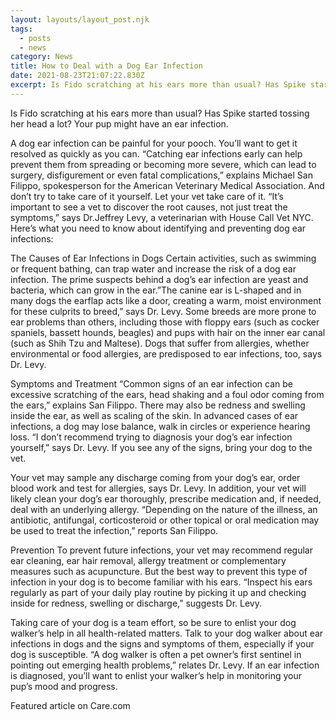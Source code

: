 ```yaml
---
layout: layouts/layout_post.njk
tags:
  - posts
  - news
category: News
title: How to Deal with a Dog Ear Infection
date: 2021-08-23T21:07:22.830Z
excerpt: Is Fido scratching at his ears more than usual? Has Spike started tossing her head a lot? Your pup might have an ear infection.
---
```

Is Fido scratching at his ears more than usual? Has Spike started tossing her head a lot? Your pup might have an ear infection.

A dog ear infection can be painful for your pooch. You’ll want to get it resolved as quickly as you can. “Catching ear infections early can help prevent them from spreading or becoming more severe, which can lead to surgery, disfigurement or even fatal complications,” explains Michael San Filippo, spokesperson for the American Veterinary Medical Association. And don’t try to take care of it yourself. Let your vet take care of it. “It’s important to see a vet to discover the root causes, not just treat the symptoms,” says Dr.Jeffrey Levy, a veterinarian with House Call Vet NYC. Here’s what you need to know about identifying and preventing dog ear infections:

The Causes of Ear Infections in Dogs
Certain activities, such as swimming or frequent bathing, can trap water and increase the risk of a dog ear infection. The prime suspects behind a dog’s ear infection are yeast and bacteria, which can grow in the ear.”The canine ear is L-shaped and in many dogs the earflap acts like a door, creating a warm, moist environment for these culprits to breed,” says Dr. Levy. Some breeds are more prone to ear problems than others, including those with floppy ears (such as cocker spaniels, bassett hounds, beagles) and pups with hair on the inner ear canal (such as Shih Tzu and Maltese). Dogs that suffer from allergies, whether environmental or food allergies, are predisposed to ear infections, too, says Dr. Levy.

Symptoms and Treatment
“Common signs of an ear infection can be excessive scratching of the ears, head shaking and a foul odor coming from the ears,” explains San Filippo. There may also be redness and swelling inside the ear, as well as scaling of the skin. In advanced cases of ear infections, a dog may lose balance, walk in circles or experience hearing loss. “I don’t recommend trying to diagnosis your dog’s ear infection yourself,” says Dr. Levy. If you see any of the signs, bring your dog to the vet.

Your vet may sample any discharge coming from your dog’s ear, order blood work and test for allergies, says Dr. Levy. In addition, your vet will likely clean your dog’s ear thoroughly, prescribe medication and, if needed, deal with an underlying allergy. “Depending on the nature of the illness, an antibiotic, antifungal, corticosteroid or other topical or oral medication may be used to treat the infection,” reports San Filippo.

Prevention
To prevent future infections, your vet may recommend regular ear cleaning, ear hair removal, allergy treatment or complementary measures such as acupuncture. But the best way to prevent this type of infection in your dog is to become familiar with his ears. “Inspect his ears regularly as part of your daily play routine by picking it up and checking inside for redness, swelling or discharge,” suggests Dr. Levy.

Taking care of your dog is a team effort, so be sure to enlist your dog walker’s help in all health-related matters. Talk to your dog walker about ear infections in dogs and the signs and symptoms of them, especially if your dog is susceptible. “A dog walker is often a pet owner’s first sentinel in pointing out emerging health problems,” relates Dr. Levy. If an ear infection is diagnosed, you’ll want to enlist your walker’s help in monitoring your pup’s mood and progress.

Featured article on Care.com